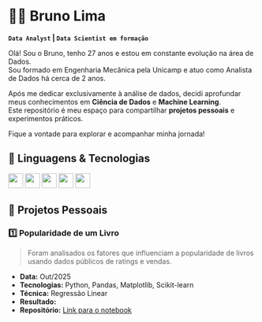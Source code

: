 # 👨‍💻 Bruno Lima
**`Data Analyst` | `Data Scientist em formação`**

Olá! Sou o Bruno, tenho 27 anos e estou em constante evolução na área de Dados.  
Sou formado em Engenharia Mecânica pela Unicamp e atuo como Analista de Dados há cerca de 2 anos.

Após me dedicar exclusivamente à análise de dados, decidi aprofundar meus conhecimentos em **Ciência de Dados** e **Machine Learning**.  
Este repositório é meu espaço para compartilhar **projetos pessoais** e experimentos práticos.  

Fique a vontade para explorar e acompanhar minha jornada!


## 🤖 Linguagens & Tecnologias
<img 
    aling='left'
    width='30px'
    src="https://cdn.jsdelivr.net/gh/devicons/devicon@latest/icons/azuresqldatabase/azuresqldatabase-original.svg" 
/>
<img 
    aling='left'
    width="30px" 
    src="https://upload.wikimedia.org/wikipedia/commons/thumb/3/34/Microsoft_Office_Excel_%282019%E2%80%93present%29.svg/512px-Microsoft_Office_Excel_%282019%E2%80%93present%29.svg.png?20190925171014"
/>
<img 
    aling='left'
    width='30px'
    src="https://cdn.jsdelivr.net/gh/devicons/devicon@latest/icons/python/python-original.svg" 
/>
<img 
    aling='left'
    width='30px'
    src="https://cdn.jsdelivr.net/gh/devicons/devicon@latest/icons/googlecloud/googlecloud-original.svg" 
/>
<img 
    aling='left'
    width='30px'
    src="https://cdn.jsdelivr.net/gh/devicons/devicon@latest/icons/matlab/matlab-original.svg" 
/>


## 📝 Projetos Pessoais

### 1️⃣ Popularidade de um Livro
> Foram analisados os fatores que influenciam a popularidade de livros usando dados públicos de ratings e vendas.

- **Data:** Out/2025  
- **Tecnologias:** Python, Pandas, Matplotlib, Scikit-learn  
- **Técnica:** Regressão Linear  
- **Resultado:** 
- **Repositório:** [Link para o notebook](#)  
